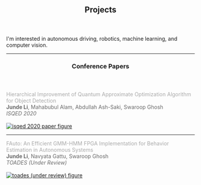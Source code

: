 <article id="projects" class="panel">
    <header>
        <h2>Projects</h2>
    </header>
    <p>
        I'm interested in autonomous driving, robotics, machine learning, and computer vision.
    </p>
    <hr align="center" width="100%">
    <section>
        <div class="row">
            <header>
                <h3>Conference Papers</h3>
            </header>
            <p style="color:#696969;">
                <a href="https://jundeli.github.io/projects/" target="_blank" style="color:#aaaaaa;text-decoration:none">
                    Hierarchical Improvement of Quantum Approximate Optimization Algorithm for Object Detection<br/></a>
                <strong>Junde Li</strong>, Mahabubul Alam, Abdullah Ash-Saki, Swaroop Ghosh</br>
                <i>ISQED 2020</i>&ensp;&ensp;
                <a href="https://jundeli.github.io/projects/" target="_blank" class="fa fa-link" style="color:#aaaaaa;font-size:20px;"></a>
                &ensp;
                <br><br />
                <a href="" target="_blank" class="image fit"><img src="https://www.dropbox.com/s/uouomn3nusgbztq/isqed-qubo.png?dl=0" alt="isqed 2020 paper figure"></a>
            </p>
            <hr align="center" width="100%">
            <p style="color:#696969;">
                <a href="https://jundeli.github.io/projects/" target="_blank" style="color:#aaaaaa;text-decoration:none">
                FAuto: An Efficient GMM-HMM FPGA Implementation for Behavior Estimation in Autonomous Systems<br/></a>
                <strong>Junde Li</strong>, Navyata Gattu, Swaroop Ghosh</br>
                <i>TOADES (Under Review)</i>&ensp;&ensp;
                <a href="https://jundeli.github.io/projects/" target="_blank" class="fa fa-link" style="color:#aaaaaa;font-size:20px;"></a>
                &ensp;
                <br><br />
                <a href="" target="_blank" class="image fit"><img src="https://www.dropbox.com/s/anll1r08pyfw50k/toades-pipeline.png?dl=0" alt="toades (under review) figure"></a>
            </p>
        </div>
    </section>
</article>
